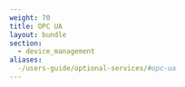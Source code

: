 ```yaml
---
weight: 70
title: OPC UA
layout: bundle
section: 
  - device_management
aliases:
  -/users-guide/optional-services/#opc-ua
---
```


